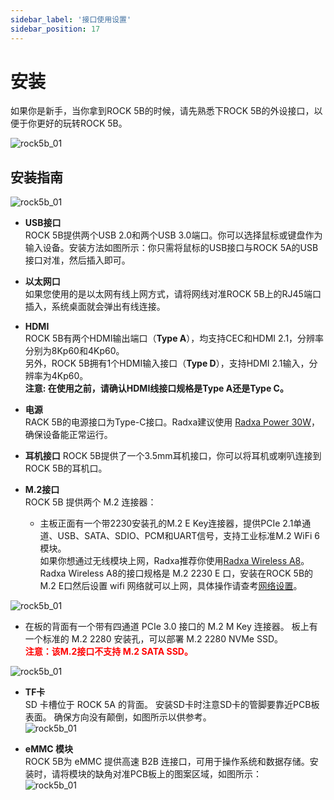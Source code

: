 ```yaml
---
sidebar_label: '接口使用设置'
sidebar_position: 17
---
```


# 安装

如果你是新手，当你拿到ROCK 5B的时候，请先熟悉下ROCK 5B的外设接口，以便于你更好的玩转ROCK 5B。  

![rock5b_01](/zh/img/rock5b/rock-5b-01.png)

## 安装指南
![rock5b_01](/img/rock5b/rock5b-interface-1.webp)

- **USB接口**  
ROCK 5B提供两个USB 2.0和两个USB 3.0端口。你可以选择鼠标或键盘作为输入设备。安装方法如图所示：你只需将鼠标的USB接口与ROCK 5A的USB接口对准，然后插入即可。  

- **以太网口**  
如果您使用的是以太网有线上网方式，请将网线对准ROCK 5B上的RJ45端口插入，系统桌面就会弹出有线连接。  

- **HDMI**  
ROCK 5B有两个HDMI输出端口（**Type A**），均支持CEC和HDMI 2.1，分辨率分别为8Kp60和4Kp60。  
另外，ROCK 5B拥有1个HDMI输入接口（**Type D**），支持HDMI 2.1输入，分辨率为4Kp60。  
**注意: 在使用之前，请确认HDMI线接口规格是Type A还是Type C。**  

- **电源**  
RACK 5B的电源接口为Type-C接口。Radxa建议使用 [Radxa Power 30W](https://docs.radxa.com/accessories/pd_30w)，确保设备能正常运行。    

- **耳机接口**
ROCK 5B提供了一个3.5mm耳机接口，你可以将耳机或喇叭连接到ROCK 5B的耳机口。  

- **M.2接口**  
ROCK 5B 提供两个 M.2 连接器： 
  - 主板正面有一个带2230安装孔的M.2 E Key连接器，提供PCIe 2.1单通道、USB、SATA、SDIO、PCM和UART信号，支持工业标准M.2 WiFi 6模块。  
如果你想通过无线模块上网，Radxa推荐你使用[Radxa Wireless A8](https://docs.radxa.com/accessories/wireless-a8)。Radxa Wireless A8的接口规格是 M.2 2230 E 口，安装在ROCK 5B的M.2 E口然后设置 wifi 网络就可以上网，具体操作请查考[网络设置](https://docs.radxa.com/radxa-os/network)。  

![rock5b_01](/img/rock5b/rock5b-use-wireless.webp)

  - 在板的背面有一个带有四通道 PCIe 3.0 接口的 M.2 M Key 连接器。 板上有一个标准的 M.2 2280 安装孔，可以部署 M.2 2280 NVMe SSD。  
**<font color='red'>注意：该M.2接口不支持 M.2 SATA SSD。</font>**    

![rock5b_01](/img/rock5b/rock5b-use-ssd.webp)

- **TF卡**  
SD 卡槽位于 ROCK 5A 的背面。 安装SD卡时注意SD卡的管脚要靠近PCB板表面。 确保方向没有颠倒，如图所示以供参考。   
![rock5b_01](/img/rock5b/rock5b-interface-2.webp)   

- **eMMC 模块**  
ROCK 5B为 eMMC 提供高速 B2B 连接口，可用于操作系统和数据存储。安装时，请将模块的缺角对准PCB板上的图案区域，如图所示：    
![rock5b_01](/img/rock5b/rock5b-interface-3.webp)







